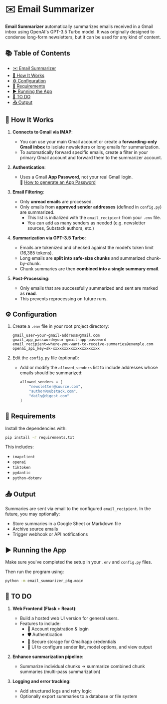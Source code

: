 # ✉️ Email Summarizer

**Email Summarizer** automatically summarizes emails received in a Gmail inbox using OpenAI's GPT-3.5 Turbo model. It was originally designed to condense long-form newsletters, but it can be used for any kind of content.

## 📚 Table of Contents

- [✉️ Email Summarizer](#️-email-summarizer)
- [🚀 How It Works](#-how-it-works)
- [⚙️ Configuration](#️-configuration)
- [🧪 Requirements](#-requirements)
- [▶️ Running the App](#️-running-the-app)
- [📝 TO DO](#-to-do)
- [📤 Output](#-output)

## 🚀 How It Works

1. **Connects to Gmail via IMAP**:
   - You can use your main Gmail account or create a **forwarding-only Gmail inbox** to isolate newsletters or long emails for summarization.
   - To automatically forward specific emails, create a filter in your primary Gmail account and forward them to the summarizer account.

2. **Authentication**:
   - Uses a Gmail **App Password**, not your real Gmail login.  
     📎 [How to generate an App Password](https://support.google.com/accounts/answer/185833?hl=en)

3. **Email Filtering**:
   - Only **unread emails** are processed.
   - Only emails from **approved sender addresses** (defined in `config.py`) are summarized.
     - This list is initialized with the `email_recipient` from your `.env` file.
     - You can add as many senders as needed (e.g. newsletter sources, Substack authors, etc.)

4. **Summarization via GPT-3.5 Turbo**:
   - Emails are tokenized and checked against the model’s token limit (16,385 tokens).
   - Long emails are **split into safe-size chunks** and summarized chunk-by-chunk.
   - Chunk summaries are then **combined into a single summary email**.

5. **Post-Processing**:
   - Only emails that are successfully summarized and sent are marked as **read**.
   - This prevents reprocessing on future runs.

## ⚙️ Configuration

1. Create a `.env` file in your root project directory:

    ```env
    gmail_user=your-gmail-address@gmail.com
    gmail_app_password=your-gmail-app-password
    email_recipient=where-you-want-to-receive-summaries@example.com
    openai_api_key=sk-xxxxxxxxxxxxxxxxxxxxx
    ```

2. Edit the `config.py` file (optional):
   - Add or modify the `allowed_senders` list to include addresses whose emails should be summarized:

     ```python
     allowed_senders = [
         "newsletter@source.com",
         "author@substack.com",
         "daily@digest.com"
     ]
     ```

## 🧪 Requirements

Install the dependencies with:

```bash
pip install -r requirements.txt
```

This includes:
- `imapclient`
- `openai`
- `tiktoken`
- `pydantic`
- `python-dotenv`

## 📤 Output

Summaries are sent via email to the configured `email_recipient`. In the future, you may optionally:

- Store summaries in a Google Sheet or Markdown file
- Archive source emails
- Trigger webhook or API notifications

## ▶️ Running the App

Make sure you've completed the setup in your `.env` and `config.py` files.

Then run the program using:

```bash
python -m email_summarizer_pkg.main
```

## 📝 TO DO

1. **Web Frontend (Flask + React)**:
   - Build a hosted web UI version for general users.
   - Features to include:
     - 🔐 Account registration & login
     - 🛡️ Authentication
     - 🔐 Secure storage for Gmail/app credentials
     - 🧩 UI to configure sender list, model options, and view output

2. **Enhance summarization pipeline**:
   - Summarize individual chunks → summarize combined chunk summaries (multi-pass summarization)

3. **Logging and error tracking**:
   - Add structured logs and retry logic
   - Optionally export summaries to a database or file system
